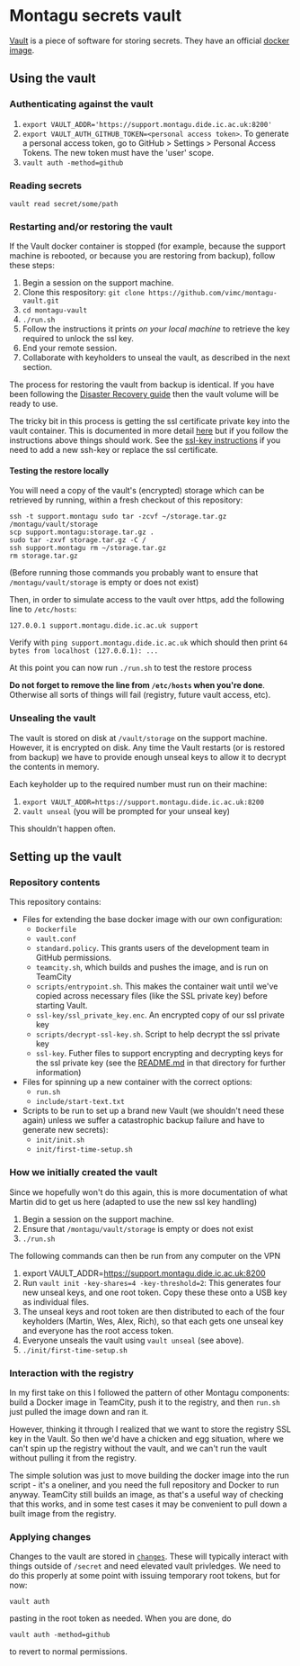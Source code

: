 # Montagu secrets vault 

[Vault](https://www.vaultproject.io/) is a piece of software for storing secrets. They have an official [docker image](https://hub.docker.com/_/vault/).

## Using the vault

### Authenticating against the vault
1. `export VAULT_ADDR='https://support.montagu.dide.ic.ac.uk:8200'`
2. `export VAULT_AUTH_GITHUB_TOKEN=<personal access token>`. To generate a 
   personal access token, go to GitHub > Settings > Personal Access Tokens. The
   new token must have the 'user' scope.
3. `vault auth -method=github`

### Reading secrets

```
vault read secret/some/path
```

### Restarting and/or restoring the vault

If the Vault docker container is stopped (for example, because the support 
machine is rebooted, or because you are restoring from backup), follow these steps:

1. Begin a session on the support machine.
2. Clone this respository: `git clone https://github.com/vimc/montagu-vault.git`
3. `cd montagu-vault`
4. `./run.sh`
5. Follow the instructions it prints *on your local machine* to retrieve the key required to unlock the ssl key.
6. End your remote session.
7. Collaborate with keyholders to unseal the vault, as described in the next
   section.

The process for restoring the vault from backup is identical.  If you have been following the [Disaster Recovery guide](https://github.com/vimc/montagu/tree/master/docs/DisasterRecovery.md) then the vault volume will be ready to use.

The tricky bit in this process is getting the ssl certificate private key into the vault container.  This is documented in more detail [here](ssl-key/README.md) but if you follow the instructions above things should work.  See the [ssl-key instructions](ssl-key/README.md) if you need to add a new ssh-key or replace the ssl certificate.

#### Testing the restore locally

You will need a copy of the vault's (encrypted) storage which can be retrieved by running, within a fresh checkout of this repository:

```
ssh -t support.montagu sudo tar -zcvf ~/storage.tar.gz /montagu/vault/storage
scp support.montagu:storage.tar.gz .
sudo tar -zxvf storage.tar.gz -C /
ssh support.montagu rm ~/storage.tar.gz
rm storage.tar.gz
```

(Before running those commands you probably want to ensure that `/montagu/vault/storage` is empty or does not exist)

Then, in order to simulate access to the vault over https, add the following line to `/etc/hosts`:

```
127.0.0.1 support.montagu.dide.ic.ac.uk support
```

Verify with `ping support.montagu.dide.ic.ac.uk` which should then print `64 bytes from localhost (127.0.0.1): ...`

At this point you can now run `./run.sh` to test the restore process

**Do not forget to remove the line from `/etc/hosts` when you're done**.  Otherwise all sorts of things will fail (registry, future vault access, etc).

### Unsealing the vault

The vault is stored on disk at `/vault/storage` on the support machine. However,
it is encrypted on disk. Any time the Vault restarts (or is restored from 
backup) we have to provide enough unseal keys to allow it to decrypt the 
contents in memory.

Each keyholder up to the required number must run on their machine:

1. `export VAULT_ADDR=https://support.montagu.dide.ic.ac.uk:8200`
2. `vault unseal` (you will be prompted for your unseal key)

This shouldn't happen often.

## Setting up the vault

### Repository contents

This repository contains:

* Files for extending the base docker image with our own configuration:
    - `Dockerfile`
    - `vault.conf`
    - `standard.policy`. This grants users of the development team in GitHub
      permissions.
    - `teamcity.sh`, which builds and pushes the image, and is run on TeamCity
    - `scripts/entrypoint.sh`. This makes the container wait until we've copied
      across necessary files (like the SSL private key) before starting Vault.
    - `ssl-key/ssl_private_key.enc`. An encrypted copy of our ssl private key
    - `scripts/decrypt-ssl-key.sh`.  Script to help decrypt the ssl private key
    - `ssl-key`. Futher files to support encrypting and decrypting keys for the ssl private key (see the [README.md](ssl-key/README.md) in that directory for further information)
* Files for spinning up a new container with the correct options:
    - `run.sh`
    - `include/start-text.txt`
* Scripts to be run to set up a brand new Vault (we shouldn't need these again)
  unless we suffer a catastrophic backup failure and have to generate new 
  secrets):
    - `init/init.sh`
    - `init/first-time-setup.sh`

### How we initially created the vault

Since we hopefully won't do this again, this is more documentation of what 
Martin did to get us here (adapted to use the new ssl key handling)

1. Begin a session on the support machine.
1. Ensure that `/montagu/vault/storage` is empty or does not exist
1. `./run.sh`

The following commands can then be run from any computer on the VPN

1. export VAULT_ADDR=https://support.montagu.dide.ic.ac.uk:8200
1. Run `vault init -key-shares=4 -key-threshold=2`: This generates four new unseal keys, and one root token. Copy these these onto a USB key as individual files.
1. The unseal keys and root token are then distributed to each of the four
   keyholders (Martin, Wes, Alex, Rich), so that each gets one unseal key
    and everyone has the root access token.
1. Everyone unseals the vault using `vault unseal` (see above).
1. `./init/first-time-setup.sh`

### Interaction with the registry

In my first take on this I followed the pattern of other Montagu components:
build a Docker image in TeamCity, push it to the registry, and then `run.sh`
just pulled the image down and ran it.

However, thinking it through I realized that we want to store the registry
SSL key in the Vault. So then we'd have a chicken and egg situation, where
we can't spin up the registry without the vault, and we can't run the vault
without pulling it from the registry.

The simple solution was just to move building the docker image into the
run script - it's a oneliner, and you need the full repository and Docker
to run anyway. TeamCity still builds an image, as that's a useful way of
checking that this works, and in some test cases it may be convenient to
pull down a built image from the registry.

### Applying changes

Changes to the vault are stored in [`changes`](changes).  These will typically interact with things outside of `/secret` and need elevated vault privledges.  We need to do this properly at some point with issuing temporary root tokens, but for now:

```
vault auth
```

pasting in the root token as needed.  When you are done, do

```
vault auth -method=github
```

to revert to normal permissions.
